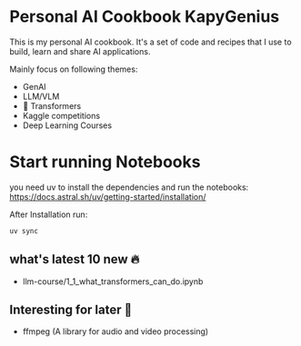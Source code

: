 # Personal AI Cookbook KapyGenius

This is my personal AI cookbook. It's a set of code and recipes that I use to build, learn and share AI applications.

Mainly focus on following themes:
 - GenAI
 - LLM/VLM
 - 🤗 Transformers
 - Kaggle competitions
 - Deep Learning Courses

 # Start running Notebooks

 you need uv to install the dependencies and run the notebooks: https://docs.astral.sh/uv/getting-started/installation/

 After Installation run:

 ```bash
 uv sync
 ```

## what's latest 10 new 🔥
 - llm-course/1_1_what_transformers_can_do.ipynb

## Interesting for later 🤔
 - ffmpeg (A library for audio and video processing)